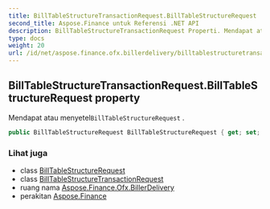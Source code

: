 ```yaml
---
title: BillTableStructureTransactionRequest.BillTableStructureRequest
second_title: Aspose.Finance untuk Referensi .NET API
description: BillTableStructureTransactionRequest Properti. Mendapat atau menyetelBillTableStructureRequest .
type: docs
weight: 20
url: /id/net/aspose.finance.ofx.billerdelivery/billtablestructuretransactionrequest/billtablestructurerequest/
---
```

## BillTableStructureTransactionRequest.BillTableStructureRequest property

Mendapat atau menyetel`BillTableStructureRequest` .

```csharp
public BillTableStructureRequest BillTableStructureRequest { get; set; }
```

### Lihat juga

* class [BillTableStructureRequest](../../billtablestructurerequest/)
* class [BillTableStructureTransactionRequest](../)
* ruang nama [Aspose.Finance.Ofx.BillerDelivery](../../billtablestructuretransactionrequest/)
* perakitan [Aspose.Finance](../../../)


